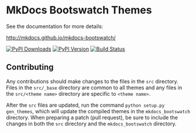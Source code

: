 # MkDocs Bootswatch Themes

See the documentation for more details:

http://mkdocs.github.io/mkdocs-bootswatch/

[![PyPI Downloads][pypi-dl-image]][pypi-dl-link]
[![PyPI Version][pypi-v-image]][pypi-v-link]
[![Build Status][travis-image]][travis-link]

[pypi-dl-image]: https://img.shields.io/pypi/dm/mkdocs-bootswatch.svg
[pypi-dl-link]: https://pypi.python.org/pypi/mkdocs-bootswatch
[pypi-v-image]: https://img.shields.io/pypi/v/mkdocs-bootswatch.svg
[pypi-v-link]: https://pypi.python.org/pypi/mkdocs-bootswatch
[travis-image]: https://img.shields.io/travis/mkdocs/mkdocs-bootswatch/master.svg
[travis-link]: https://travis-ci.org/mkdocs/mkdocs-bootswatch

## Contributing

Any contributions should make changes to the files in the `src` directory. Files
in the `src/_base` directory are common to all themes and any files in the
`src/<theme name>` directory are specific to `<theme name>`.

After the `src` files are updated, run the command `python setup.py gen_themes`,
which will update the compiled themes in the `mkdocs_bootswatch` directory. When
preparing a patch (pull request), be sure to include the changes in both the
`src` directory and the `mkdocs_bootswatch` directory.
